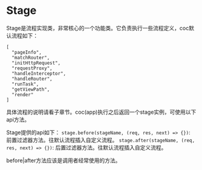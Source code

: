 # Stage

Stage是流程实现类，非常核心的一个功能类。它负责执行一些流程定义，coc默认流程如下：
```
[
  "pageInfo",
  "matchRouter",
  "initHttpRequest",
  "requestProxy",
  "handleInterceptor",
  "handleRouter",
  "runTask",
  "getViewPath",
  "render"
]
```
具体流程的说明请看子章节。coc(app)执行之后返回一个stage实例，可使用以下api方法。

Stage提供的api如下：
`stage.before(stageName, (req, res, next) => {})`: 前置过滤器方法。往默认流程插入自定义流程。
`stage.after(stageName, (req, res, next) => {})`: 后置过滤器方法。往默认流程插入自定义流程。

before|after方法应该是调用者经常使用的方法。